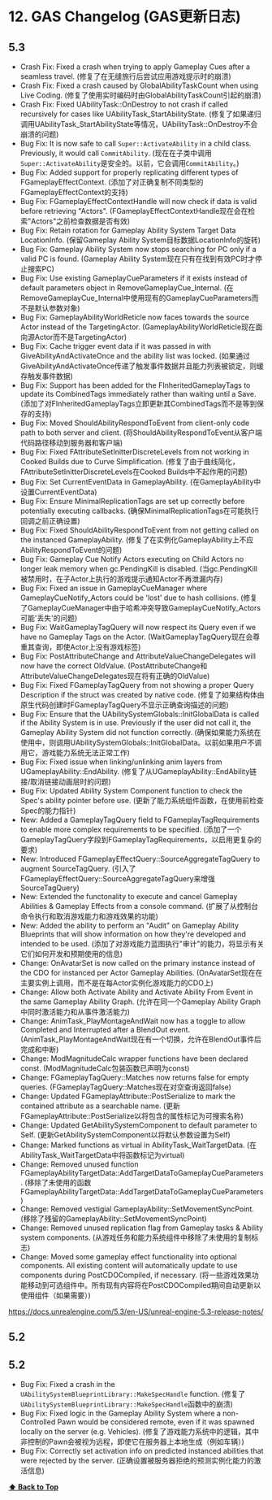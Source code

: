 # 12. GAS Changelog (GAS更新日志)

## 5.3

* Crash Fix: Fixed a crash when trying to apply Gameplay Cues after a seamless travel. (修复了在无缝旅行后尝试应用游戏提示时的崩溃)
* Crash Fix: Fixed a crash caused by GlobalAbilityTaskCount when using Live Coding. (修复了使用实时编码时由GlobalAbilityTaskCount引起的崩溃)
* Crash Fix: Fixed UAbilityTask::OnDestroy to not crash if called recursively for cases like UAbilityTask_StartAbilityState. (修复了如果递归调用UAbilityTask_StartAbilityState等情况，UAbilityTask::OnDestroy不会崩溃的问题)
* Bug Fix: It is now safe to call `Super::ActivateAbility` in a child class. Previously, it would call `CommitAbility`. (现在在子类中调用`Super::ActivateAbility`是安全的。以前，它会调用`CommitAbility`。)
* Bug Fix: Added support for properly replicating different types of FGameplayEffectContext. (添加了对正确复制不同类型的FGameplayEffectContext的支持)
* Bug Fix: FGameplayEffectContextHandle will now check if data is valid before retrieving "Actors". (FGameplayEffectContextHandle现在会在检索"Actors"之前检查数据是否有效)
* Bug Fix: Retain rotation for Gameplay Ability System Target Data LocationInfo. (保留Gameplay Ability System目标数据LocationInfo的旋转)
* Bug Fix: Gameplay Ability System now stops searching for PC only if a valid PC is found. (Gameplay Ability System现在只有在找到有效PC时才停止搜索PC)
* Bug Fix: Use existing GameplayCueParameters if it exists instead of default parameters object in RemoveGameplayCue_Internal. (在RemoveGameplayCue_Internal中使用现有的GameplayCueParameters而不是默认参数对象)
* Bug Fix: GameplayAbilityWorldReticle now faces towards the source Actor instead of the TargetingActor. (GameplayAbilityWorldReticle现在面向源Actor而不是TargetingActor)
* Bug Fix: Cache trigger event data if it was passed in with GiveAbilityAndActivateOnce and the ability list was locked. (如果通过GiveAbilityAndActivateOnce传递了触发事件数据并且能力列表被锁定，则缓存触发事件数据)
* Bug Fix: Support has been added for the FInheritedGameplayTags to update its CombinedTags immediately rather than waiting until a Save. (添加了对FInheritedGameplayTags立即更新其CombinedTags而不是等到保存的支持)
* Bug Fix: Moved ShouldAbilityRespondToEvent from client-only code path to both server and client. (将ShouldAbilityRespondToEvent从客户端代码路径移动到服务器和客户端)
* Bug Fix: Fixed FAttributeSetInitterDiscreteLevels from not working in Cooked Builds due to Curve Simplification. (修复了由于曲线简化，FAttributeSetInitterDiscreteLevels在Cooked Builds中不起作用的问题)
* Bug Fix: Set CurrentEventData in GameplayAbility. (在GameplayAbility中设置CurrentEventData)
* Bug Fix: Ensure MinimalReplicationTags are set up correctly before potentially executing callbacks. (确保MinimalReplicationTags在可能执行回调之前正确设置)
* Bug Fix: Fixed ShouldAbilityRespondToEvent from not getting called on the instanced GameplayAbility. (修复了在实例化GameplayAbility上不应AbilityRespondToEvent的问题)
* Bug Fix: Gameplay Cue Notify Actors executing on Child Actors no longer leak memory when gc.PendingKill is disabled. (当gc.PendingKill被禁用时，在子Actor上执行的游戏提示通知Actor不再泄漏内存)
* Bug Fix: Fixed an issue in GameplayCueManager where GameplayCueNotify_Actors could be 'lost' due to hash collisions. (修复了GameplayCueManager中由于哈希冲突导致GameplayCueNotify_Actors可能'丢失'的问题)
* Bug Fix: WaitGameplayTagQuery will now respect its Query even if we have no Gameplay Tags on the Actor. (WaitGameplayTagQuery现在会尊重其查询，即使Actor上没有游戏标签)
* Bug Fix: PostAttributeChange and AttributeValueChangeDelegates will now have the correct OldValue. (PostAttributeChange和AttributeValueChangeDelegates现在将有正确的OldValue)
* Bug Fix: Fixed FGameplayTagQuery from not showing a proper Query Description if the struct was created by native code. (修复了如果结构体由原生代码创建时FGameplayTagQuery不显示正确查询描述的问题)
* Bug Fix: Ensure that the UAbilitySystemGlobals::InitGlobalData is called if the Ability System is in use. Previously if the user did not call it, the Gameplay Ability System did not function correctly. (确保如果能力系统在使用中，则调用UAbilitySystemGlobals::InitGlobalData。以前如果用户不调用它，游戏能力系统无法正常工作)
* Bug Fix: Fixed issue when linking/unlinking anim layers from UGameplayAbility::EndAbility. (修复了从UGameplayAbility::EndAbility链接/取消链接动画层时的问题)
* Bug Fix: Updated Ability System Component function to check the Spec's ability pointer before use. (更新了能力系统组件函数，在使用前检查Spec的能力指针)
* New: Added a GameplayTagQuery field to FGameplayTagRequirements to enable more complex requirements to be specified. (添加了一个GameplayTagQuery字段到FGameplayTagRequirements，以启用更复杂的要求)
* New: Introduced FGameplayEffectQuery::SourceAggregateTagQuery to augment SourceTagQuery. (引入了FGameplayEffectQuery::SourceAggregateTagQuery来增强SourceTagQuery)
* New: Extended the functonality to execute and cancel Gameplay Abilities & Gameplay Effects from a console command. (扩展了从控制台命令执行和取消游戏能力和游戏效果的功能)
* New: Added the ability to perform an "Audit" on Gameplay Ability Blueprints that will show information on how they're developed and intended to be used. (添加了对游戏能力蓝图执行"审计"的能力，将显示有关它们如何开发和预期使用的信息)
* Change: OnAvatarSet is now called on the primary instance instead of the CDO for instanced per Actor Gameplay Abilities. (OnAvatarSet现在在主要实例上调用，而不是在每Actor实例化游戏能力的CDO上)  
* Change: Allow both Activate Ability and Activate Ability From Event in the same Gameplay Ability Graph. (允许在同一个Gameplay Ability Graph中同时激活能力和从事件激活能力)
* Change: AnimTask_PlayMontageAndWait now has a toggle to allow Completed and Interrupted after a BlendOut event. (AnimTask_PlayMontageAndWait现在有一个切换，允许在BlendOut事件后完成和中断)
* Change: ModMagnitudeCalc wrapper functions have been declared const. (ModMagnitudeCalc包装函数已声明为const)
* Change: FGameplayTagQuery::Matches now returns false for empty queries. (FGameplayTagQuery::Matches现在对空查询返回false)
* Change: Updated FGameplayAttribute::PostSerialize to mark the contained attribute as a searchable name. (更新FGameplayAttribute::PostSerialize以将包含的属性标记为可搜索名称)
* Change: Updated GetAbilitySystemComponent to default parameter to Self. (更新GetAbilitySystemComponent以将默认参数设置为Self)
* Change: Marked functions as virtual in AbilityTask_WaitTargetData. (在AbilityTask_WaitTargetData中将函数标记为virtual)
* Change: Removed unused function FGameplayAbilityTargetData::AddTargetDataToGameplayCueParameters. (移除了未使用的函数FGameplayAbilityTargetData::AddTargetDataToGameplayCueParameters)
* Change: Removed vestigial GameplayAbility::SetMovementSyncPoint. (移除了残留的GameplayAbility::SetMovementSyncPoint)
* Change: Removed unused replication flag from Gameplay tasks & Ability system components. (从游戏任务和能力系统组件中移除了未使用的复制标志)
* Change: Moved some gameplay effect functionality into optional components. All existing content will automatically update to use components during PostCDOCompiled, if necessary. (将一些游戏效果功能移动到可选组件中。所有现有内容将在PostCDOCompiled期间自动更新以使用组件（如果需要）)

https://docs.unrealengine.com/5.3/en-US/unreal-engine-5.3-release-notes/

## 5.2

## 5.2

* Bug Fix: Fixed a crash in the `UAbilitySystemBlueprintLibrary::MakeSpecHandle` function. (修复了`UAbilitySystemBlueprintLibrary::MakeSpecHandle`函数中的崩溃)
* Bug Fix: Fixed logic in the Gameplay Ability System where a non-Controlled Pawn would be considered remote, even if it was spawned locally on the server (e.g. Vehicles). (修复了游戏能力系统中的逻辑，其中非控制的Pawn会被视为远程，即使它在服务器上本地生成（例如车辆）)
* Bug Fix: Correctly set activation info on predicted instanced abilities that were rejected by the server. (正确设置被服务器拒绝的预测实例化能力的激活信息)

**[⬆ Back to Top](../README.md#table-of-contents)**
